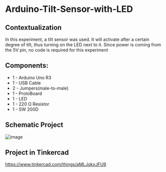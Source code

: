 # Arduino-Tilt-Sensor-with-LED

## Contextualization
In this experiment, a tilt sensor was used. It will activate after a certain degree of tilt, thus turning on the LED next to it. Since power is coming from the 5V pin, no code is required for this experiment

## Components:
- 1 - Arduino Uno R3
- 1 - USB Cable 
- 2 - Jumpers(male-to-male)
- 1 - ProtoBoard
- 1 - LED
- 1 - 220 Ω Resistor
- 1 - SW 200D

## Schematic Project
![image](https://github.com/KaikyM/Arduino-Tilt-Sensor-with-LED/assets/127446435/45b4c15b-880b-46e4-a13b-85c8aec565f2)

## Project in Tinkercad
https://www.tinkercad.com/things/aMLJokxJFU9
